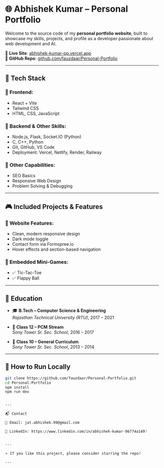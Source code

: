 # 🌐 Abhishek Kumar – Personal Portfolio

Welcome to the source code of my **personal portfolio website**, built to showcase my skills, projects, and profile as a developer passionate about web development and AI.

🔗 **Live Site**: [abhishek-kumar-pp.vercel.app](https://abhishek-kumar-pp.vercel.app/)  
📁 **GitHub Repo**: [github.com/fauzdaar/Personal-Portfolio](https://github.com/fauzdaar/Personal-Portfolio)

---

## 🧰 Tech Stack

### 🔹 Frontend:
- React + Vite
- Tailwind CSS
- HTML, CSS, JavaScript

### 🔹 Backend & Other Skills:
- Node.js, Flask, Socket.IO (Python)
- C, C++, Python
- Git, GitHub, VS Code
- Deployment: Vercel, Netlify, Render, Railway

### 🔹 Other Capabilities:
- SEO Basics
- Responsive Web Design
- Problem Solving & Debugging

---

## 🎮 Included Projects & Features

### 🎯 Website Features:
- Clean, modern responsive design
- Dark mode toggle
- Contact form via Formspree.io
- Hover effects and section-based navigation

### 🎲 Embedded Mini-Games:
- ✅ Tic-Tac-Toe
- ✅ Flappy Ball

---

## 🏫 Education

- 🎓 **B.Tech – Computer Science & Engineering**  
  *Rajasthan Technical University (RTU)*, 2017 – 2021

- 📘 **Class 12 – PCM Stream**  
  *Sony Tower Sr. Sec. School*, 2016 – 2017

- 📗 **Class 10 – General Curriculum**  
  *Sony Tower Sr. Sec. School*, 2013 – 2014

---

## 🧪 How to Run Locally

```bash
git clone https://github.com/fauzdaar/Personal-Portfolio.git
cd Personal-Portfolio
npm install
npm run dev


---

📬 Contact

📧 Email: jat.abhishek.99@gmail.com

🔗 LinkedIn: https://www.linkedin.com/in/abhishek-kumar-06774a149?


---

⭐️ If you like this project, please consider starring the repo!

---

